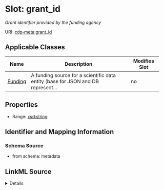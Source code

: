 

# Slot: grant_id


_Grant identifier provided by the funding agency_



URI: [cdp-meta:grant_id](metadatagrant_id)



<!-- no inheritance hierarchy -->





## Applicable Classes

| Name | Description | Modifies Slot |
| --- | --- | --- |
| [Funding](Funding.md) | A funding source for a scientific data entity (base for JSON and DB represent... |  no  |







## Properties

* Range: [xsd:string](http://www.w3.org/2001/XMLSchema#string)





## Identifier and Mapping Information







### Schema Source


* from schema: metadata




## LinkML Source

<details>
```yaml
name: grant_id
description: Grant identifier provided by the funding agency
from_schema: metadata
exact_mappings:
- cdp-common:funding_grant_id
rank: 1000
alias: grant_id
owner: Funding
domain_of:
- Funding
range: string
inlined: true
inlined_as_list: true

```
</details>